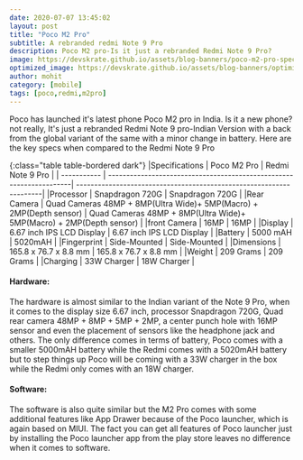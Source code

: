 ```yaml
---
date: 2020-07-07 13:45:02
layout: post
title: "Poco M2 Pro"
subtitle: A rebranded redmi Note 9 Pro
description: Poco M2 pro-Is it just a rebranded Redmi Note 9 Pro?
image: https://devskrate.github.io/assets/blog-banners/poco-m2-pro-specs.jpg
optimized_image: https://devskrate.github.io/assets/blog-banners/optimized/poco-m2-pro-specs.webp
author: mohit
category: [mobile]
tags: [poco,redmi,m2pro]
---
```

Poco has launched it's latest phone Poco M2 pro in India. Is it a new phone? not really, It's just a rebranded Redmi Note 9 pro-Indian Version with a back from the global variant of the same with a minor change in battery. Here are the key specs when compared to the Redmi Note 9 Pro

{:class="table table-bordered dark"}
|Specifications    | Poco M2 Pro                                                         | Redmi Note 9 Pro                                                    |
| -----------      | --------------------------------------------------------------------| --------------------------------------------------------------------|
|Processor         | Snapdragon 720G                                                     | Snapdragon 720G                                                     |
|Rear Camera       | Quad Cameras 48MP + 8MP(Ultra Wide)+ 5MP(Macro) + 2MP(Depth sensor) | Quad Cameras 48MP + 8MP(Ultra Wide)+ 5MP(Macro) + 2MP(Depth sensor) |
|front Camera      | 16MP                                                                | 16MP                                                                |
|Display           | 6.67 inch IPS LCD Display                                           | 6.67 inch IPS LCD Display                                           |
|Battery           | 5000 mAH                                                            | 5020mAH                                                             |
|Fingerprint       | Side-Mounted                                                        | Side-Mounted                                                        |
|Dimensions        | 165.8 x 76.7 x 8.8 mm                                               | 165.8 x 76.7 x 8.8 mm                                               |
|Weight            | 209 Grams                                                           | 209 Grams                                                           |
|Charging          | 33W Charger                                                         | 18W Charger                                                         |

#### Hardware:
The hardware is almost similar to the Indian variant of the Note 9 Pro, when it comes to the display size 6.67 inch, processor Snapdragon 720G, Quad rear camera 48MP + 8MP + 5MP + 2MP, a center punch hole with 16MP sensor and even the placement of sensors like the headphone jack and others. The only difference comes in terms of battery, Poco comes with a smaller 5000mAH battery while the Redmi comes with a 5020mAH battery but to step things up Poco will be coming with a 33W charger in the box while the Redmi only comes with an 18W charger.

#### Software:
The software is also quite similar but the M2 Pro comes with some additional features like App Drawer because of the Poco launcher, which is again based on MIUI. The fact you can get all features of Poco launcher just by installing the Poco launcher app from the play store leaves no difference when it comes to software.
